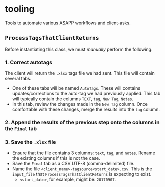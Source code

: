 # tooling
Tools to automate various ASAPP workflows and client-asks.

## `ProcessTagsThatClientReturns`
Before instantiating this class, we must *manually* perform the following:

### 1. Correct autotags
The client will return the `.xlsx` tags file we had sent. This file will contain several tabs.

- One of these tabs will be named `AutoTags`. These will contains updates/corrections to the auto-tag we had previously applied. This tab will typically contain the columns `TEXT`, `tag`, `New Tag`, `Notes`.
- In this tab, review the changes made in the `New Tag` column. Once comfortable with these changes, merge the results into the `tag` column.

### 2. Append the results of the previous step onto the columns in the `Final` tab

### 3. Save the `.xlsx` file
- Ensure that the file contains 3 columns: `text`, `tag`, and `notes`. Rename the existing columns if this is not the case.
- Save the `Final` tab as a CSV UTF-8 (comma-delimited) file.
- Name the file `<client_name>-tagsource<start_date>.csv`. This is the `input_file` that `ProcessTagsThatClientReturns` is expecting to exist.
    - `<start_date>`, for example, might be: `20170907`.
